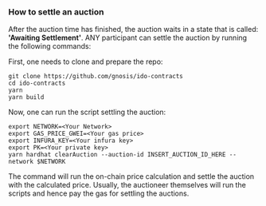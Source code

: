 ### How to settle an auction

After the auction time has finished, the auction waits in a state that is called: **'Awaiting Settlement'**.
ANY participant can settle the auction by running the following commands:

First, one needs to clone and prepare the repo:

```
git clone https://github.com/gnosis/ido-contracts
cd ido-contracts
yarn
yarn build
```

Now, one can run the script settling the auction:

```
export NETWORK=<Your Network>
export GAS_PRICE_GWEI=<Your gas price>
export INFURA_KEY=<Your infura key>
export PK=<Your private key>
yarn hardhat clearAuction --auction-id INSERT_AUCTION_ID_HERE --network $NETWORK
```

The command will run the on-chain price calculation and settle the auction with the calculated price. Usually, the auctioneer themselves will run the scripts and hence pay the gas for settling the auctions.
